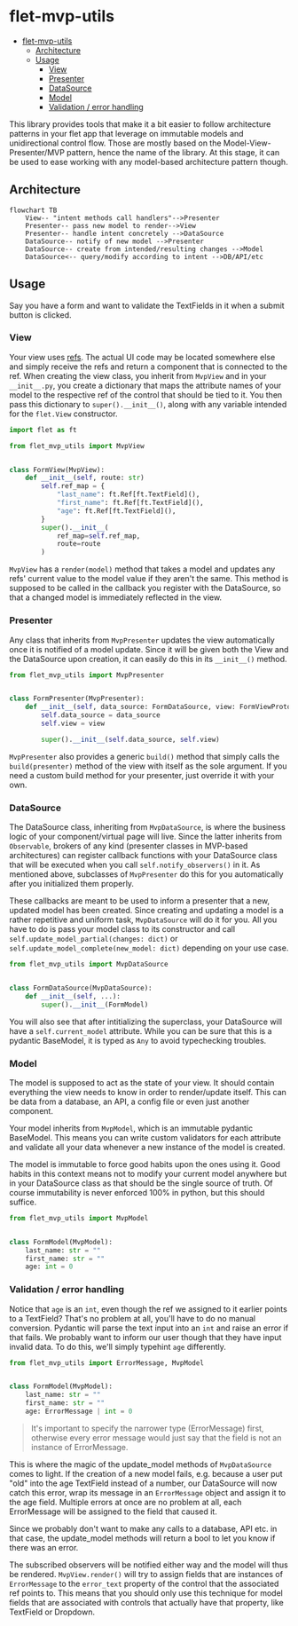 # flet-mvp-utils

- [flet-mvp-utils](#flet-mvp-utils)
  - [Architecture](#architecture)
  - [Usage](#usage)
    - [View](#view)
    - [Presenter](#presenter)
    - [DataSource](#datasource)
    - [Model](#model)
    - [Validation / error handling](#validation--error-handling)

This library provides tools that make it a bit easier
to follow architecture patterns in your flet app
that leverage on immutable models and unidirectional control flow.
Those are mostly based on the Model-View-Presenter/MVP pattern,
hence the name of the library.
At this stage,
it can be used to ease working with any model-based architecture pattern though.

## Architecture

```mermaid
flowchart TB
    View-- "intent methods call handlers"-->Presenter
    Presenter-- pass new model to render-->View
    Presenter-- handle intent concretely -->DataSource
    DataSource-- notify of new model -->Presenter
    DataSource-- create from intended/resulting changes -->Model
    DataSource<-- query/modify according to intent -->DB/API/etc
```

## Usage

Say you have a form and want to validate the TextFields in it
when a submit button is clicked.

### View

Your view uses [refs](https://flet.dev/docs/guides/python/control-refs/).
The actual UI code may be located somewhere else
and simply receive the refs and return a component that is connected to the ref.
When creating the view class, you inherit from `MvpView`
and in your `__init__.py`, you create a dictionary that maps the attribute names
of your model to the respective ref
of the control that should be tied to it.
You then pass this dictionary to `super().__init__()`,
along with any variable intended for the `flet.View` constructor.

```python
import flet as ft

from flet_mvp_utils import MvpView


class FormView(MvpView):
    def __init__(self, route: str)
        self.ref_map = {
            "last_name": ft.Ref[ft.TextField](),
            "first_name": ft.Ref[ft.TextField](),
            "age": ft.Ref[ft.TextField](),
        }
        super().__init__(
            ref_map=self.ref_map,
            route=route
        )

```

`MvpView` has a `render(model)` method that takes a model
and updates any refs' current value to the model value if they aren't the same.
This method is supposed to be called in the callback
you register with the DataSource,
so that a changed model is immediately reflected in the view.

### Presenter

Any class that inherits from `MvpPresenter` updates the view automatically
once it is notified of a model update.
Since it will be given both the View and the DataSource upon creation,
it can easily do this in its `__init__()` method.

```python
from flet_mvp_utils import MvpPresenter


class FormPresenter(MvpPresenter):
    def __init__(self, data_source: FormDataSource, view: FormViewProtocol):
        self.data_source = data_source
        self.view = view

        super().__init__(self.data_source, self.view)
```

`MvpPresenter` also provides a generic `build()` method
that simply calls the `build(presenter)` method of the view
with itself as the sole argument.
If you need a custom build method for your presenter,
just override it with your own.

### DataSource

The DataSource class, inheriting from `MvpDataSource`,
is where the business logic of your component/virtual page will live.
Since the latter inherits from `Observable`,
brokers of any kind (presenter classes in MVP-based architectures)
can register callback functions with your DataSource class
that will be executed when you call `self.notify_observers()` in it.
As mentioned above, subclasses of `MvpPresenter` do this for you automatically
after you initialized them properly.

These callbacks are meant to be used to inform a presenter that a new,
updated model has been created.
Since creating and updating a model is a rather repetitive and uniform task,
`MvpDataSource` will do it for you.
All you have to do is pass your model class to its constructor
and call `self.update_model_partial(changes: dict)`
or `self.update_model_complete(new_model: dict)` depending on your use case.

```python
from flet_mvp_utils import MvpDataSource


class FormDataSource(MvpDataSource):
    def __init__(self, ...):
        super().__init__(FormModel)
```

You will also see that after intitializing the superclass,
your DataSource will have a `self.current_model` attribute.
While you can be sure that this is a pydantic BaseModel,
it is typed as `Any` to avoid typechecking troubles.

### Model

The model is supposed to act as the state of your view.
It should contain everything the view needs to know
in order to render/update itself.
This can be data from a database, an API,
a config file or even just another component.

Your model inherits from `MvpModel`,
which is an immutable pydantic BaseModel.
This means you can write custom validators for each attribute
and validate all your data whenever a new instance of the model is created.

The model is immutable to force good habits upon the ones using it.
Good habits in this context means not to modify your current model anywhere
but in your DataSource class as that should be the single source of truth.
Of course immutability is never enforced 100% in python,
but this should suffice.

```python
from flet_mvp_utils import MvpModel


class FormModel(MvpModel):
    last_name: str = ""
    first_name: str = ""
    age: int = 0
```

### Validation / error handling

Notice that `age` is an `int`,
even though the ref we assigned to it earlier points to a TextField?
That's no problem at all,
you'll have to do no manual conversion.
Pydantic will parse the text input into an `int`
and raise an error if that fails.
We probably want to inform our user though that they have input invalid data.
To do this, we'll simply typehint `age` differently.

```python
from flet_mvp_utils import ErrorMessage, MvpModel


class FormModel(MvpModel):
    last_name: str = ""
    first_name: str = ""
    age: ErrorMessage | int = 0
```

> It's important to specify the narrower type (ErrorMessage) first,
> otherwise every error message would just say
> that the field is not an instance of ErrorMessage.

This is where the magic of the update_model methods of `MvpDataSource` comes to light.
If the creation of a new model fails,
e.g. because a user put "old" into the age TextField instead of a number,
our DataSource will now catch this error,
wrap its message in an `ErrorMessage` object
and assign it to the age field.
Multiple errors at once are no problem at all,
each ErrorMessage will be assigned to the field that caused it.

Since we probably don't want to make any calls to a database, API etc. in that case,
the update_model methods will return a bool
to let you know if there was an error.

The subscribed observers will be notified either way
and the model will thus be rendered.
`MvpView.render()` will try to assign fields that are instances of `ErrorMessage`
to the `error_text` property of the control that the associated ref points to.
This means that you should only use this technique for model fields
that are associated with controls that actually have that property,
like TextField or Dropdown.
